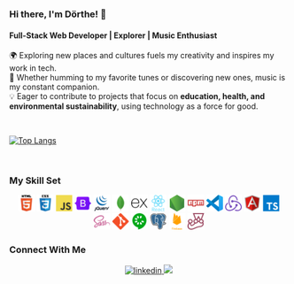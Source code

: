 ### Hi there, I'm Dörthe! 👋 
#### Full-Stack Web Developer | Explorer | Music Enthusiast

 🌍 Exploring new places and cultures fuels my creativity and inspires my work in tech.<br/>
 🎵 Whether humming to my favorite tunes or discovering new ones, music is my constant companion.<br/>
 💡 Eager to contribute to projects that focus on **education, health, and environmental sustainability**, using technology as a force for good.

<br/>

[![Top Langs](https://github-readme-stats.vercel.app/api/top-langs/?username=codestun&layout=donut&icons=true&theme=radical)](https://github.com/codestun/github-readme-stats)


<br/>

### My Skill Set  
<div align="center">  
<img src='https://github.com/devicons/devicon/blob/master/icons/html5/html5-original-wordmark.svg' width='30' height='30' alt='HTML5' /> <img src='https://github.com/devicons/devicon/blob/master/icons/css3/css3-original-wordmark.svg' width='30' height='30' alt='CSS3' /> <img src='https://github.com/devicons/devicon/blob/master/icons/javascript/javascript-original.svg' width='30' height='30' alt='JavaScript'/> <img src='https://github.com/devicons/devicon/blob/master/icons/bootstrap/bootstrap-original.svg' width='30' height='30' alt='Bootstrap' /> <img src="https://github.com/devicons/devicon/blob/master/icons/jquery/jquery-original-wordmark.svg" width="30" height="30" alt="jQuery" /> <img src='https://github.com/devicons/devicon/blob/master/icons/mongodb/mongodb-original.svg' width='30' height='30' alt='MongoDB' /> <img src='https://github.com/devicons/devicon/blob/master/icons/express/express-original.svg' width='30' height='30' alt='Express' /> <img src='https://github.com/devicons/devicon/blob/master/icons/react/react-original-wordmark.svg' width='30' height='30' alt='React' /> <img src='https://github.com/devicons/devicon/blob/master/icons/nodejs/nodejs-original.svg' width='30' height='30' alt='Node.js' /> <img src='https://github.com/devicons/devicon/blob/master/icons/npm/npm-original-wordmark.svg' width='30' height='30' alt='npm' /> <img src='https://github.com/devicons/devicon/blob/master/icons/vscode/vscode-original.svg' width='30' height='30' alt='Visual Studio Code' /> <img src='https://github.com/devicons/devicon/blob/master/icons/redux/redux-original.svg' width='30' height='30' alt='Redux' /> <img src='https://github.com/devicons/devicon/blob/master/icons/angularjs/angularjs-original.svg' width='30' height='30' alt='AngularJS' /> <img src='https://github.com/devicons/devicon/blob/master/icons/typescript/typescript-plain.svg' width='30' height='30' alt='TypeScript' /> <img src='https://github.com/devicons/devicon/blob/master/icons/sass/sass-original.svg' width='30' height='30' alt='Sass' /> <img src='https://github.com/devicons/devicon/blob/master/icons/git/git-original.svg' width='30' height='30' alt='Git' /> <img src='https://github.com/devicons/devicon/blob/master/icons/cucumber/cucumber-plain.svg' width='30' height='30' alt='Cucumber' /> <img src='https://github.com/devicons/devicon/blob/master/icons/postgresql/postgresql-original.svg' width='30' height='30' alt='PostgreSQL'/> <img src='https://github.com/devicons/devicon/blob/master/icons/firebase/firebase-plain-wordmark.svg' width='30' height='30' alt='Firebase' /> <img src='https://github.com/devicons/devicon/blob/master/icons/jest/jest-plain.svg' width='30' height='30' alt='Jest' />
</div>  


### Connect With Me

<div align="center">
  <a href="[https://www.linkedin.com/in/sarah-hart-landolt/](https://www.linkedin.com/in/dörthe-kosicki/)" target="_blank">
    <img src=https://img.shields.io/badge/linkedin-%231E77B5.svg?&style=for-the-badge&logo=linkedin&logoColor=white alt=linkedin />
  </a>  
  <a href="https://codestun.github.io/DK-portfolio/" target="_blank">
    <img src='https://img.shields.io/badge/Portfolio-255E63?style=for-the-badge&logo=About.me&logoColor=white' />
  </a>
</div>
